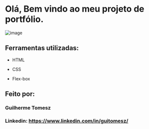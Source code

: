 # Olá, Bem vindo ao meu projeto de portfólio.

![image](https://avatars.githubusercontent.com/u/42675646?v=4)

## Ferramentas utilizadas:

* HTML

* CSS

* Flex-box

## Feito por:

### Guilherme Tomesz

### Linkedin: https://www.linkedin.com/in/guitomesz/

